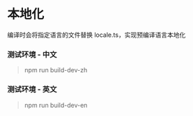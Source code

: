 # 本地化

编译时会将指定语言的文件替换 locale.ts，实现预编译语言本地化

### 测试环境 - 中文

> npm run build-dev-zh

### 测试环境 - 英文

> npm run build-dev-en
